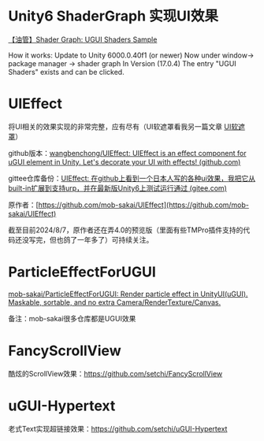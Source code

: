 # Unity6 ShaderGraph 实现UI效果

[【油管】Shader Graph: UGUI Shaders Sample](https://www.youtube.com/watch?v=LuS-TDTI8mU)

How it works: Update to Unity 6000.0.40f1 (or newer) Now under window-> package manager -> shader graph  In Version (17.0.4) The entry "UGUI Shaders" exists and can be clicked.

# UIEffect

将UI相关的效果实现的非常完整，应有尽有（UI软遮罩看我另一篇文章 [UI软遮罩](../Unity/Unity知识外链.md)）

github版本：[wangbenchong/UIEffect: UIEffect is an effect component for uGUI element in Unity. Let's decorate your UI with effects! (github.com)](https://github.com/wangbenchong/UIEffect)

gittee仓库备份：[UIEffect: 在github上看到一个日本人写的各种ui效果，我把它从built-in扩展到支持urp，并在最新版Unity6上测试运行通过 (gitee.com)](https://gitee.com/wangbenchong/uieffect)

原作者：[https://github.com/mob-sakai/UIEffect](https://github.com/mob-sakai/UIEffect)

截至目前2024/8/7，原作者还在弄4.0的预览版（里面有些TMPro插件支持的代码还没写完，但也鸽了一年多了）可持续关注。

# ParticleEffectForUGUI

[mob-sakai/ParticleEffectForUGUI: Render particle effect in UnityUI(uGUI). Maskable, sortable, and no extra Camera/RenderTexture/Canvas.](https://github.com/mob-sakai/ParticleEffectForUGUI)

备注：mob-sakai很多仓库都是UGUI效果

# FancyScrollView

酷炫的ScrollView效果：https://github.com/setchi/FancyScrollView

# uGUI-Hypertext

老式Text实现超链接效果：https://github.com/setchi/uGUI-Hypertext
